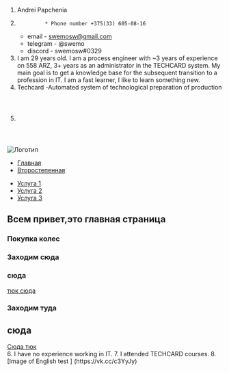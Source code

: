 1. Andrei Papchenia
2.          	* Phone number +375(33) 605-08-16
	* email - swemosw@gmail.com
	* telegram - @swemo
	* discord - swemosw#0329
3. I am 29 years old. I am a process engineer with ~3 years of experience on 558 ARZ, 3+ years as an administrator in the TECHCARD system. My main goal is to get a knowledge base for the subsequent transition to a profession in IT. I am a fast learner, I like to learn something new.
4. Techcard -Automated system of technological preparation of production
5. <header >
<img src="/logo.png" alt="Логотип">
<nav>
  <ul>
    <lI><a href="/">Главная</a></lI>
     <lI><a href="/">Второстепенная</a></lI>
  </ul>
  </nav>
</header>
<aside>
<nav>
<ul>
  <li><a href="/service-1">Услуга 1</a></li>
  <li><a href="/service-2">Услуга 2</a></li>
  <li><a href="/service-3">Услуга 3</a></li>
  </ul></nav></aside>
<main>
<h2>  Всем привет,это главная страница  </h2>
  <section>
  <h3>    Покупка колес  </h3>
  <article>
    <h3>    Заходим сюда    </h3>  
    <h3>    сюда  </h3>
  <a href="#"> тюк сюда</a>
  </article>

  <article>
    <h3>
    Заходим туда
        </h3> 
    <h2>
    сюда
  </h2>
    <a href="#">Сюда тюк</a>
  </arcricle>
  </section>
  </main>
6. I have no experience working in IT. 
7. I attended TECHCARD courses.
8.[Image of English test ] (https://vk.cc/c3YyJy)

